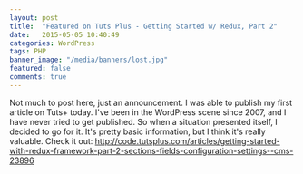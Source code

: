 ```yaml
---
layout: post
title:  "Featured on Tuts Plus - Getting Started w/ Redux, Part 2"
date:   2015-05-05 10:40:49
categories: WordPress
tags: PHP
banner_image: "/media/banners/lost.jpg"
featured: false
comments: true
---
```


Not much to post here, just an announcement. I was able to publish my first article on Tuts+ today. I've been in the WordPress scene since 2007, and I have never tried to get published. So when a situation presented itself, I decided to go for it. It's pretty basic information, but I think it's really valuable. Check it out: <a href="http://code.tutsplus.com/articles/getting-started-with-redux-framework-part-2-sections-fields-configuration-settings--cms-23896">http://code.tutsplus.com/articles/getting-started-with-redux-framework-part-2-sections-fields-configuration-settings--cms-23896</a>